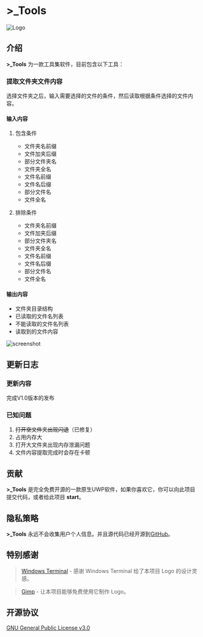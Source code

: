 # >_Tools

![Logo](https://raw.githubusercontent.com/HaleW/Tools/master/logo/ToolsLogo.png)

## 介绍

**>_Tools** 为一款工具集软件，目前包含以下工具：

### 提取文件夹文件内容

选择文件夹之后，输入需要选择的文件的条件，然后读取根据条件选择的文件内容。

#### 输入内容

1. 包含条件
    - 文件夹名前缀
    - 文件加夹后缀
    - 部分文件夹名
    - 文件夹全名
    - 文件名前缀
    - 文件名后缀
    - 部分文件名
    - 文件全名

2. 排除条件
    - 文件夹名前缀
    - 文件加夹后缀
    - 部分文件夹名
    - 文件夹全名
    - 文件名前缀
    - 文件名后缀
    - 部分文件名
    - 文件全名

#### 输出内容

- 文件夹目录结构
- 已读取的文件名列表
- 不能读取的文件名列表
- 读取到的文件内容

![screenshot](https://raw.githubusercontent.com/HaleW/Tools/master/screenshots/screenshots.png)

## 更新日志

### 更新内容

完成V1.0版本的发布

### 已知问题

1. ~~打开空文件夹出现闪退~~（已修复）
2. 占用内存大
3. 打开大文件夹出现内存泄漏问题
4. 文件内容提取完成时会存在卡顿

## 贡献

**>_Tools** 是完全免费开源的一款原生UWP软件，如果你喜欢它，你可以向此项目提交代码，或者给此项目 **start**。

## 隐私策略

**>_Tools** 永远不会收集用户个人信息。并且源代码已经开源到[GitHub](https://github.com/halew/Tools)。

## 特别感谢

> [Windows Terminal](https://github.com/microsoft/terminal) - 感谢 Windows Terminal 给了本项目 Logo 的设计灵感。

> [Gimp](https://www.gimp.org/) - 让本项目能够免费使用它制作 Logo。

## 开源协议

[GNU General Public License v3.0](https://github.com/HaleW/Tools/blob/master/LICENSE)
